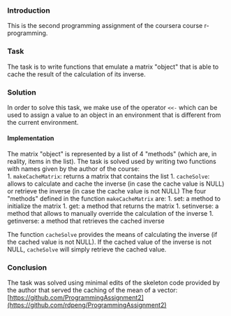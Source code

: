 ### Introduction

This is the second programming assignment of the coursera course 
r-programming.

### Task
The task is to write functions that emulate a matrix "object" that is 
able to cache the result of the calculation of its inverse.

### Solution
In order to solve this task, we make use of the operator  `<<-` 
which can be used to assign a value to an object in an environment 
that is different from the current environment. 

#### Implementation
The matrix "object" is represented by a list of 4 "methods" (which are, 
in reality, items in the list). 
The task is solved used by writing two functions with names given by the 
author of the course:  
    1. `makeCacheMatrix`: returns a matrix that contains the list
    1. `cacheSolve`: allows to calculate and cache the inverse 
        (in case the cache value is NULL) or retrieve the inverse 
        (in case the cache value is not NULL)
The four "methods" defined in the function `makeCacheMatrix` are:
    1. set: a method to initialize the matrix
    1. get: a method that returns the matrix
    1. setinverse: a method that allows to manually override the calculation of the 
        inverse
    1. getinverse: a method that retrieves the cached inverse 

The function `cacheSolve` provides the means of calculating the inverse 
(if the cached value is not NULL). If the cached value of the inverse is not NULL,
`cacheSolve` will simply retrieve the cached value.

### Conclusion
The task was solved using minimal edits of the skeleton code provided by the 
author that served the caching of the mean of a vector: 
[https://github.com/ProgrammingAssignment2](https://github.com/rdpeng/ProgrammingAssignment2)


